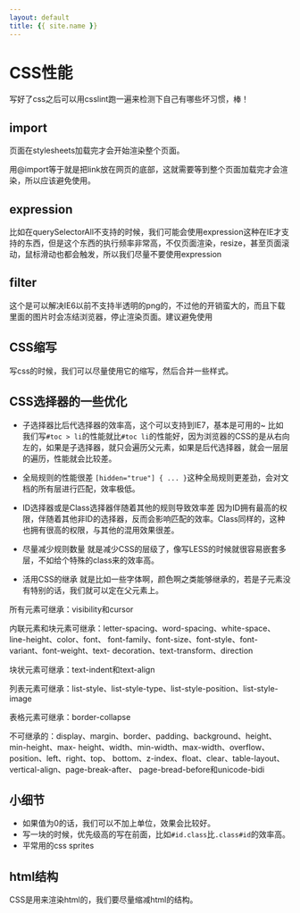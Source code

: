 ```yaml
---
layout: default
title: {{ site.name }}
---
```

# CSS性能
写好了css之后可以用csslint跑一遍来检测下自己有哪些坏习惯，棒！

## import
页面在stylesheets加载完才会开始渲染整个页面。

用@import等于就是把link放在网页的底部，这就需要等到整个页面加载完才会渲染，所以应该避免使用。

## expression
比如在querySelectorAll不支持的时候，我们可能会使用expression这种在IE才支持的东西，但是这个东西的执行频率非常高，不仅页面渲染，resize，甚至页面滚动，鼠标滑动也都会触发，所以我们尽量不要使用expression

## filter
这个是可以解决IE6以前不支持半透明的png的，不过他的开销蛮大的，而且下载里面的图片时会冻结浏览器，停止渲染页面。建议避免使用

## CSS缩写
写css的时候，我们可以尽量使用它的缩写，然后合并一些样式。

## CSS选择器的一些优化
 - 子选择器比后代选择器的效率高，这个可以支持到IE7，基本是可用的~
比如我们写`#toc > li`的性能就比`#toc li`的性能好，因为浏览器的CSS的是从右向左的，如果是子选择器，就只会遍历父元素，如果是后代选择器，就会一层层的遍历，性能就会比较差。

 - 全局规则的性能很差
`[hidden="true"] { ... }`这种全局规则更差劲，会对文档的所有层进行匹配，效率极低。

 - ID选择器或是Class选择器伴随着其他的规则导致效率差
因为ID拥有最高的权限，伴随着其他非ID的选择器，反而会影响匹配的效率。Class同样的，这种也拥有很高的权限，与其他的混用效果很差。

 - 尽量减少规则数量
就是减少CSS的层级了，像写LESS的时候就很容易嵌套多层，不如给个特殊的class来的效率高。

 - 活用CSS的继承
就是比如一些字体啊，颜色啊之类能够继承的，若是子元素没有特别的话，我们就可以定在父元素上。

所有元素可继承：visibility和cursor

内联元素和块元素可继承：letter-spacing、word-spacing、white-space、line-height、color、font、 font-family、font-size、font-style、font-variant、font-weight、text- decoration、text-transform、direction

块状元素可继承：text-indent和text-align

列表元素可继承：list-style、list-style-type、list-style-position、list-style-image

表格元素可继承：border-collapse

不可继承的：display、margin、border、padding、background、height、min-height、max- height、width、min-width、max-width、overflow、position、left、right、top、 bottom、z-index、float、clear、table-layout、vertical-align、page-break-after、 page-bread-before和unicode-bidi

## 小细节
 - 如果值为0的话，我们可以不加上单位，效果会比较好。
 - 写一块的时候，优先级高的写在前面，比如`#id.class`比`.class#id`的效率高。
 - 平常用的css sprites

## html结构
CSS是用来渲染html的，我们要尽量缩减html的结构。
